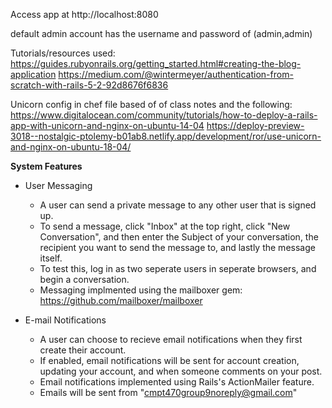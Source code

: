 Access app at http://localhost:8080

default admin account has the username and password of (admin,admin)




Tutorials/resources used:
https://guides.rubyonrails.org/getting_started.html#creating-the-blog-application
https://medium.com/@wintermeyer/authentication-from-scratch-with-rails-5-2-92d8676f6836

Unicorn config in chef file based of of class notes and the following:
https://www.digitalocean.com/community/tutorials/how-to-deploy-a-rails-app-with-unicorn-and-nginx-on-ubuntu-14-04
https://deploy-preview-3018--nostalgic-ptolemy-b01ab8.netlify.app/development/ror/use-unicorn-and-nginx-on-ubuntu-18-04/

**System Features**


* User Messaging    
    * A user can send a private message to any other user that is signed up.
    * To send a message, click "Inbox" at the top right, click "New Conversation", and then enter the Subject of your conversation,
        the recipient you want to send the message to, and lastly the message itself.
    * To test this, log in as two seperate users in seperate browsers, and begin a conversation.
    * Messaging implmented using the mailboxer gem: https://github.com/mailboxer/mailboxer



* E-mail Notifications    
    * A user can choose to recieve email notifications when they first create their account.
    * If enabled, email notifications will be sent for account creation, updating your account, and when someone comments on your post.
    * Email notifications implemented using Rails's ActionMailer feature.
    * Emails will be sent from "cmpt470group9noreply@gmail.com"
 




